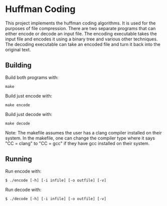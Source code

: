 # Huffman Coding

This project implements the huffman coding algorithms. It
is used for the purposes of file compression. There are two
separate programs that can either encode or decode an input file.
The encoding executable takes the input file and encodes it using a binary
tree and various other techniques. The decoding executable can take an
encoded file and turn it back into the original text.

## Building 

Build both programs with:

```
make
```

Build just encode with:

```
make encode
```

Build just decode with:

```
make decode
```

Note: The makefile assumes the user has a clang compiler
installed on their system. In the makefile, one can change
the compiler type where it says "CC = clang" to 
"CC = gcc" if they have gcc installed on their system.

## Running

Run encode with:

```
$ ./encode [-h] [-i infile] [-o outfile] [-v]
```

Run decode with:

```
$ ./decode [-h] [-i infile] [-o outfile] [-v]
```

